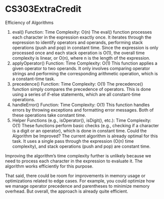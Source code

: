 # CS303ExtraCredit
Efficiency of Algorithms
1. eval() Function:
Time Complexity: O(n)
The eval() function processes each character in the expression exactly once. It iterates through the expression to identify operators and operands, performing stack operations (push and pop) in constant time. Since the expression is only processed once and each stack operation is O(1), the overall time complexity is linear, or O(n), where n is the length of the expression.
2. applyOperator() Function:
Time Complexity: O(1)
This function applies a given operator to two operands. It only involves comparing operator strings and performing the corresponding arithmetic operation, which is a constant-time task.
3. precedence() Function:
Time Complexity: O(1)
The precedence() function simply compares the precedence of operators. This is done using a series of if-else statements, which are all constant-time operations.
4. handleError() Function:
Time Complexity: O(1)
This function handles errors by throwing exceptions and formatting error messages. Both of these operations take constant time.
5. Helper Functions (e.g., isOperator(), isDigit(), etc.):
Time Complexity: O(1)
These functions perform basic checks (e.g., checking if a character is a digit or an operator), which is done in constant time.
Could the Algorithm be Improved?
The current algorithm is already optimal for this task. It uses a single pass through the expression (O(n) time complexity), and stack operations (push and pop) are constant time.

Improving the algorithm’s time complexity further is unlikely because we need to process each character in the expression to evaluate it. The algorithm works efficiently for this purpose.

That said, there could be room for improvements in memory usage or optimizations related to edge cases. For example, you could optimize how we manage operator precedence and parentheses to minimize memory overhead. But overall, the approach is already quite efficient.

